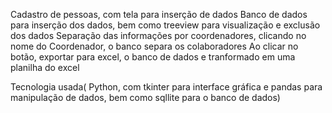 Cadastro de pessoas, com tela para inserção de dados Banco de dados para inserção dos dados, bem como treeview para visualização e exclusão dos dados Separação das informações por coordenadores, clicando no nome do Coordenador, o banco separa os colaboradores Ao clicar no botão, exportar para excel, o banco de dados e tranformado em uma planilha do excel

Tecnologia usada( Python, com tkinter para interface gráfica e pandas para manipulação de dados, bem como sqllite para o banco de dados)
